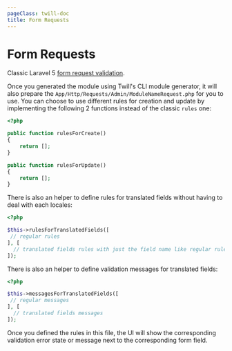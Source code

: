```yaml
---
pageClass: twill-doc
title: Form Requests
---
```


# Form Requests

Classic Laravel 5 [form request validation](https://laravel.com/docs/5.5/validation#form-request-validation).

Once you generated the module using Twill's CLI module generator, it will also prepare the `App/Http/Requests/Admin/ModuleNameRequest.php` for you to use.
You can choose to use different rules for creation and update by implementing the following 2 functions instead of the classic `rules` one:

```php
<?php

public function rulesForCreate()
{
    return [];
}

public function rulesForUpdate()
{
    return [];
}
```

There is also an helper to define rules for translated fields without having to deal with each locales:

```php
<?php

$this->rulesForTranslatedFields([
 // regular rules
], [
  // translated fields rules with just the field name like regular rules
]);
```

There is also an helper to define validation messages for translated fields:

```php
<?php

$this->messagesForTranslatedFields([
 // regular messages
], [
  // translated fields messages
]);
```

Once you defined the rules in this file, the UI will show the corresponding validation error state or message next to the corresponding form field.
